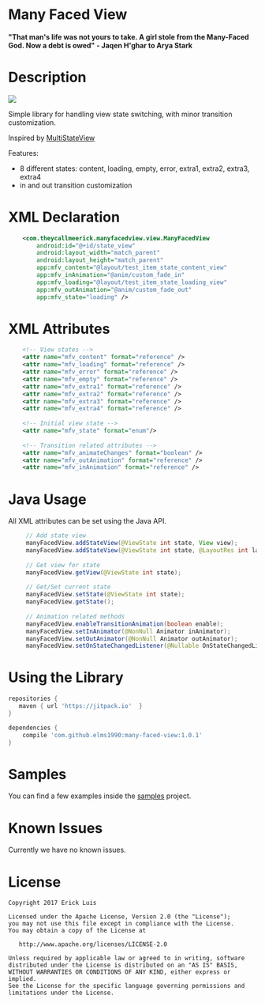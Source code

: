 # Many Faced View

#### __"That man's life was not yours to take. A girl stole from the Many-Faced God. Now a debt is owed" - Jaqen H'ghar to Arya Stark__

# Description
[![](https://jitpack.io/v/elms1990/many-faced-view.svg)](https://jitpack.io/#elms1990/many-faced-view)

Simple library for handling view state switching, with minor transition customization.

Inspired by [MultiStateView](https://github.com/Kennyc1012/MultiStateView)

Features:
- 8 different states: content, loading, empty, error, extra1, extra2, extra3, extra4
- in and out transition customization

# XML Declaration

```xml
    <com.theycallmeerick.manyfacedview.view.ManyFacedView
        android:id="@+id/state_view"
        android:layout_width="match_parent"
        android:layout_height="match_parent"
        app:mfv_content="@layout/test_item_state_content_view"
        app:mfv_inAnimation="@anim/custom_fade_in"
        app:mfv_loading="@layout/test_item_state_loading_view"
        app:mfv_outAnimation="@anim/custom_fade_out"
        app:mfv_state="loading" />
```

# XML Attributes

```xml
    <!-- View states -->
    <attr name="mfv_content" format="reference" />
    <attr name="mfv_loading" format="reference" />
    <attr name="mfv_error" format="reference" />
    <attr name="mfv_empty" format="reference" />
    <attr name="mfv_extra1" format="reference" />
    <attr name="mfv_extra2" format="reference" />
    <attr name="mfv_extra3" format="reference" />
    <attr name="mfv_extra4" format="reference" />
    
    <!-- Initial view state -->
    <attr name="mfv_state" format="enum"/>
    
    <!-- Transition related attributes -->
    <attr name="mfv_animateChanges" format="boolean" />
    <attr name="mfv_outAnimation" format="reference" />
    <attr name="mfv_inAnimation" format="reference" />
```

# Java Usage

All XML attributes can be set using the Java API.
```java
     // Add state view
     manyFacedView.addStateView(@ViewState int state, View view);
     manyFacedView.addStateView(@ViewState int state, @LayoutRes int layoutId);
    
     // Get view for state
     manyFacedView.getView(@ViewState int state);
    
     // Get/Set current state
     manyFacedView.setState(@ViewState int state);
     manyFacedView.getState();
    
     // Animation related methods
     manyFacedView.enableTransitionAnimation(boolean enable);
     manyFacedView.setInAnimator(@NonNull Animator inAnimator);
     manyFacedView.setOutAnimator(@NonNull Animator outAnimator);
     manyFacedView.setOnStateChangedListener(@Nullable OnStateChangedListener listener);
```

# Using the Library

```groovy
repositories {
   maven { url 'https://jitpack.io'  }
}
```

```groovy
dependencies {
    compile 'com.github.elms1990:many-faced-view:1.0.1'
}
```

# Samples

You can find a few examples inside the [samples](https://github.com/elms1990/many-faced-view/tree/master/sample) project.

# Known Issues

Currently we have no known issues.

# License

    Copyright 2017 Erick Luis

    Licensed under the Apache License, Version 2.0 (the "License");
    you may not use this file except in compliance with the License.
    You may obtain a copy of the License at

       http://www.apache.org/licenses/LICENSE-2.0

    Unless required by applicable law or agreed to in writing, software
    distributed under the License is distributed on an "AS IS" BASIS,
    WITHOUT WARRANTIES OR CONDITIONS OF ANY KIND, either express or implied.
    See the License for the specific language governing permissions and
    limitations under the License.

